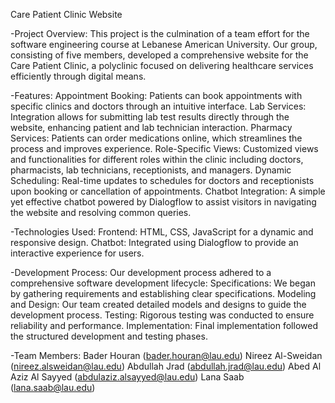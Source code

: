 Care Patient Clinic Website

-Project Overview:
This project is the culmination of a team effort for the software engineering course at Lebanese American University. Our group, consisting of five members, developed a comprehensive website for the Care Patient Clinic, a polyclinic focused on delivering healthcare services efficiently through digital means.

-Features:
Appointment Booking: Patients can book appointments with specific clinics and doctors through an intuitive interface.
Lab Services: Integration allows for submitting lab test results directly through the website, enhancing patient and lab technician interaction.
Pharmacy Services: Patients can order medications online, which streamlines the process and improves experience.
Role-Specific Views: Customized views and functionalities for different roles within the clinic including doctors, pharmacists, lab technicians, receptionists, and managers.
Dynamic Scheduling: Real-time updates to schedules for doctors and receptionists upon booking or cancellation of appointments.
Chatbot Integration: A simple yet effective chatbot powered by Dialogflow to assist visitors in navigating the website and resolving common queries.

-Technologies Used:
Frontend: HTML, CSS, JavaScript for a dynamic and responsive design.
Chatbot: Integrated using Dialogflow to provide an interactive experience for users.

-Development Process:
Our development process adhered to a comprehensive software development lifecycle:
Specifications: We began by gathering requirements and establishing clear specifications.
Modeling and Design: Our team created detailed models and designs to guide the development process.
Testing: Rigorous testing was conducted to ensure reliability and performance.
Implementation: Final implementation followed the structured development and testing phases.

-Team Members: 
Bader Houran (bader.houran@lau.edu)
Nireez Al-Sweidan (nireez.alsweidan@lau.edu)
Abdullah Jrad (abdullah.jrad@lau.edu)
Abed Al Aziz Al Sayyed (abdulaziz.alsayyed@lau.edu)
Lana Saab (lana.saab@lau.edu)
